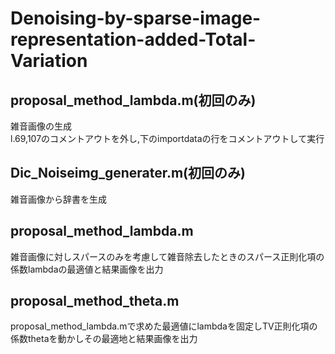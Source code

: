 # Denoising-by-sparse-image-representation-added-Total-Variation

## proposal_method_lambda.m(初回のみ)
雑音画像の生成  
l.69,107のコメントアウトを外し,下のimportdataの行をコメントアウトして実行

## Dic_Noiseimg_generater.m(初回のみ)
雑音画像から辞書を生成

## proposal_method_lambda.m
雑音画像に対しスパースのみを考慮して雑音除去したときのスパース正則化項の係数lambdaの最適値と結果画像を出力

## proposal_method_theta.m
proposal_method_lambda.mで求めた最適値にlambdaを固定しTV正則化項の係数thetaを動かしその最適地と結果画像を出力
